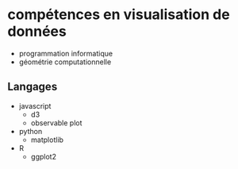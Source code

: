 # compétences en visualisation de données

- programmation informatique
- géométrie computationnelle

## Langages

- javascript
	- d3
	- observable plot
- python
	- matplotlib
- R
	- ggplot2